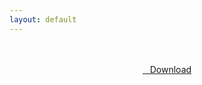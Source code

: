 ```yaml
---
layout: default
---
```


<br />

<br />

<center>
<a href="https://drive.google.com/uc?authuser=0&id=1Q_gqL_3D52YRBVbUwbiO8IoW7xlxD_9j&export=download" class="hbt"><i class="fa fa-chevron-down" aria-hidden="true"></i>&nbsp; &nbsp;Download</a>
</center><br />

<br />
